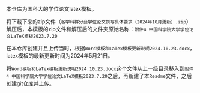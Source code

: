 本仓库为国科大的学位论文latex模板。

将下载下来的zip文件（`各学科群分会学位论文撰写具体要求（2024年10月更新）.zip`）解压后，本模板的zip文件和解压后的文件夹原始名称：`附件4 中国科学院大学学位论文LaTeX模板2023.7.20`

在本仓库创建并且上传当时，根据`Word模板和LaTex模板更新说明2024.10.23.docx`，latex模板的最新更新时间为2024年5月21日。

将`Word模板和LaTex模板更新说明2024.10.23.docx`这个文件从上一级目录移入到`附件4 中国科学院大学学位论文LaTeX模板2023.7.20`之后，再新建了本`Readme`文件，之后创建git仓库并上传。
